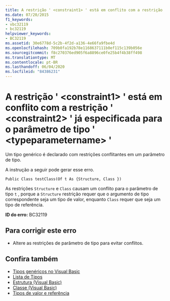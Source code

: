 ```yaml
---
title: A restrição ' <constraint1> ' está em conflito com a restrição ' <constraint2> ' já especificada para o parâmetro de tipo ' <typeparametername> '
ms.date: 07/20/2015
f1_keywords:
- vbc32119
- bc32119
helpviewer_keywords:
- BC32119
ms.assetid: 30e6778d-5c2b-4f2d-a136-4e66fa9fbe4d
ms.openlocfilehash: 709b0fa192b78e1168637111b0ef115c139b056e
ms.sourcegitcommit: f8c270376ed905f6a8896ce0fe25b4f4b38ff498
ms.translationtype: MT
ms.contentlocale: pt-BR
ms.lasthandoff: 06/04/2020
ms.locfileid: "84386231"
---
```

# <a name="constraint-constraint1-conflicts-with-the-constraint-constraint2-already-specified-for-type-parameter-typeparametername"></a>A restrição ' \<constraint1> ' está em conflito com a restrição ' \<constraint2> ' já especificada para o parâmetro de tipo ' \<typeparametername> '
Um tipo genérico é declarado com restrições conflitantes em um parâmetro de tipo.  
  
 A instrução a seguir pode gerar esse erro.  
  
 `Public Class testClass(Of t As {Structure, Class })`  
  
 As restrições `Structure` e `Class` causam um conflito para o parâmetro de tipo `t` , porque a `Structure` restrição requer que o argumento de tipo correspondente seja um tipo de valor, enquanto `Class` requer que seja um tipo de referência.  
  
 **ID do erro:** BC32119  
  
## <a name="to-correct-this-error"></a>Para corrigir este erro  
  
- Altere as restrições de parâmetro de tipo para evitar conflitos.  
  
## <a name="see-also"></a>Confira também

- [Tipos genéricos no Visual Basic](../programming-guide/language-features/data-types/generic-types.md)
- [Lista de Tipos](../language-reference/statements/type-list.md)
- [Estrutura (Visual Basic)](../language-reference/statements/structure-statement.md)
- [Classe (Visual Basic)](../language-reference/statements/class-statement.md)
- [Tipos de valor e referência](../programming-guide/language-features/data-types/value-types-and-reference-types.md)
